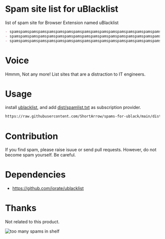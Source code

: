 # Spam site list for uBlacklist
list of spam site for Browser Extension named uBlacklist

```md
- spamspamspamspamspamspamspamspamspamspamspamspamspamspamspamspamspamspamspamspamspam
- spamspamspamspamspamspamspamspamspamspamspamspamspamspamspamspamspamspamspamspamspam
- spamspamspamspamspamspamspamspamspamspamspamspamspamspamspamspamspamspamspamspamspam
```

# Voice

Hmmm, Not any more!
List sites that are a distraction to IT engineers.

# Usage

install [ublacklist](https://github.com/iorate/ublacklist), and add [dist/spamlist.txt](https://raw.githubusercontent.com/ShortArrow/spams-for-ublack/main/dist/spamlist.txt) as subscription provider.

```txt
https://raw.githubusercontent.com/ShortArrow/spams-for-ublack/main/dist/spamlist.txt
```

# Contribution

If you find spam, please raise isuue or send pull requests. However, do not become spam yourself. Be careful.

# Dependencies

- <https://github.com/iorate/ublacklist>

# Thanks

Not related to this product.

![too many spams in shelf](https://user-images.githubusercontent.com/16986253/177916558-a76c4438-9a55-4ddd-8f8b-22a0ca898b2d.png)

